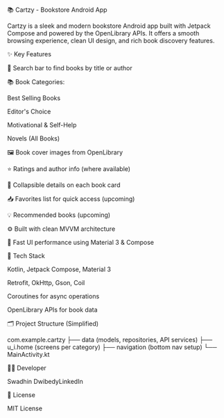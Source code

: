 📚 Cartzy - Bookstore Android App

Cartzy is a sleek and modern bookstore Android app built with Jetpack Compose and powered by the OpenLibrary APIs. It offers a smooth browsing experience, clean UI design, and rich book discovery features.

✨ Key Features

🔎 Search bar to find books by title or author

📚 Book Categories:

Best Selling Books

Editor's Choice

Motivational & Self-Help

Novels (All Books)

🖼️ Book cover images from OpenLibrary

⭐ Ratings and author info (where available)

💬 Collapsible details on each book card

📥 Favorites list for quick access (upcoming)

💡 Recommended books (upcoming)

⚙️ Built with clean MVVM architecture

🚀 Fast UI performance using Material 3 & Compose

🧰 Tech Stack

Kotlin, Jetpack Compose, Material 3

Retrofit, OkHttp, Gson, Coil

Coroutines for async operations

OpenLibrary APIs for book data

🗂 Project Structure (Simplified)

com.example.cartzy
├── data (models, repositories, API services)
├── u_i.home (screens per category)
├── navigation (bottom nav setup)
└── MainActivity.kt

🙋‍♂️ Developer

Swadhin DwibedyLinkedIn

📄 License

MIT License
